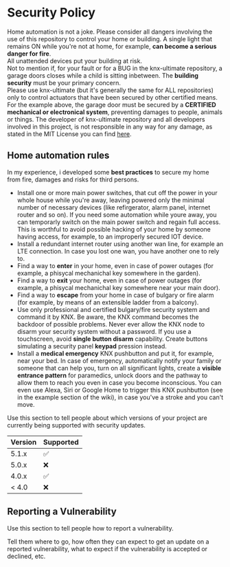 # Security Policy

Home automation is not a joke. Please consider all dangers involving the use of this repository to control your home or building.
A single light that remains ON while you're not at home, for example, **can become a serious danger for fire**.<br/>
All unattended devices put your building at risk.<br/>
Not to mention if, for your fault or for a BUG in the knx-ultimate repository, a garage doors closes while a child is sitting inbetween.
The **building security** must be your primary concern.<br/>
Please use knx-ultimate (but it's generally the same for ALL repositories) only to control actuators that have been secured by other certified means.<br/>
For the example above, the garage door must be secured by a **CERTIFIED mechanical or electronical system**, preventing damages to people, animals or things.
The developer of knx-ultimate repository and all developers involved in this project, is not responsible in any way for any damage, as stated in the MIT License you can find [here](https://github.com/Supergiovane/node-red-contrib-knx-ultimate/blob/master/LICENSE).<br/>


## Home automation rules

In my experience, i developed some **best practices** to secure my home from fire, damages and risks for third persons.<br/>

* Install one or more main power switches, that cut off the power in your whole house while you're away, leaving powered only the minimal number of necessary devices (like refirgerator, alarm panel, internet router and so on). If you need some automation while youre away, you can temporarly switch on the main power switch and regain full access. This is worthful to avoid possible hacking of your home by someone having access, for example, to an improperly secured IOT device.
* Install a redundant internet router using another wan line, for example an LTE connection. In case you lost one wan, you have another one to rely to.
* Find a way to **enter** in your home, even in case of power outages (for example, a phisycal mechanichal key somewhere in the garden).
* Find a way to **exit** your home, even in case of power outages (for example, a phisycal mechanichal key somewhere near your main door).
* Find a way to **escape** from your home in case of bulgary or fire alarm (for example, by means of an extensible ladder from a balcony).
* Use only professional and certified bulgary/fire security system and command it by KNX. Be aware, the KNX command becomes the backdoor of possible problems. Never ever allow the KNX node to disarm your security system without a password. If you use a touchscreen, avoid **single button disarm** capability. Create buttons simulating a security panel **keypad** pression instead.
* Install a **medical emergency** KNX pushbutton and put it, for example, near your bed. In case of emergency, automatically notify your family or someone that can help you, turn on all significant lights, create a **visible entrance pattern** for paramedics, unlock doors and the pathway to allow them to reach you even in case you become inconscious. You can even use Alexa, Siri or Google Home to trigger this KNX pushbutton (see in the example section of the wiki), in case you've a stroke and you can't move.




Use this section to tell people about which versions of your project are
currently being supported with security updates.

| Version | Supported          |
| ------- | ------------------ |
| 5.1.x   | :white_check_mark: |
| 5.0.x   | :x:                |
| 4.0.x   | :white_check_mark: |
| < 4.0   | :x:                |

## Reporting a Vulnerability

Use this section to tell people how to report a vulnerability.

Tell them where to go, how often they can expect to get an update on a
reported vulnerability, what to expect if the vulnerability is accepted or
declined, etc.
